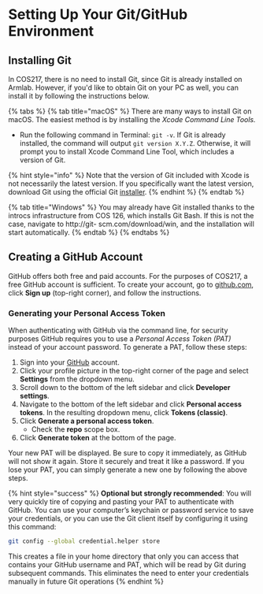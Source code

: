 # Setting Up Your Git/GitHub Environment

## Installing Git

In COS217, there is no need to install Git, since Git is already installed on Armlab. However, if you'd like to obtain Git on your PC as well, you can install it by following the instructions below.&#x20;

{% tabs %}
{% tab title="macOS" %}
There are many ways to install Git on macOS. The easiest method is by installing the _Xcode Command Line Tools._&#x20;

* Run the following command in Terminal: `git -v`. If Git is already installed, the command will output `git version X.Y.Z`. Otherwise, it will prompt you to install Xcode Command Line Tool, which includes a version of Git.

{% hint style="info" %}
Note that the version of Git included with Xcode is not necessarily the latest version. If you specifically want the latest version, download Git using the official Git [installer](https://git-scm.com/download/mac).&#x20;
{% endhint %}
{% endtab %}

{% tab title="Windows" %}
You may already have Git installed thanks to the introcs infrastructure from COS 126, which installs Git Bash. If this is not the case, navigate to http://git- scm.com/download/win, and the installation will start automatically.
{% endtab %}
{% endtabs %}

## Creating a GitHub Account

GitHub offers both free and paid accounts. For the purposes of COS217, a free GitHub account is sufficient. To create your account, go to [github.com](https://github.com/), click **Sign up** (top-right corner), and follow the instructions.&#x20;

### Generating your Personal Access Token&#x20;

When authenticating with GitHub via the command line, for security purposes GitHub requires you to use a _Personal Access Token (PAT)_ instead of your account password. To generate a PAT, follow these steps:

1. Sign into your [GitHub](https://github.com/) account.&#x20;
2. Click your profile picture in the top-right corner of the page and select **Settings** from the dropdown menu.
3. Scroll down to the bottom of the left sidebar and click **Developer settings**.
4. Navigate to the bottom of the left sidebar and click **Personal access tokens**. In the resulting dropdown menu, click **Tokens (classic)**.
5. Click **Generate a personal access token**.
   * Check the **repo** scope box.&#x20;
6. Click **Generate token** at the bottom of the page.

Your new PAT will be displayed. Be sure to copy it immediately, as GitHub will not show it again. Store it securely and treat it like a password. If you lose your PAT, you can simply generate a new one by following the above steps.

{% hint style="success" %}
**Optional but strongly recommended**: You will very quickly tire of copying and pasting your PAT to authenticate with GitHub. You can use your computer’s keychain or password service to save your credentials, or you can use the Git client itself by configuring it using this command:

```bash
git config --global credential.helper store
```

This creates a file in your home directory that only you can access that contains your GitHub username and PAT, which will be read by Git during subsequent commands. This eliminates the need to enter your credentials manually in future Git operations
{% endhint %}
